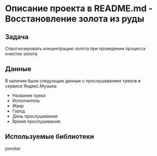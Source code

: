 # Описание проекта в README.md - Восстановление золота из руды




## Задача

Спрогнозировать концентрацию золота при проведении процесса очистки золота

## Данные

В наличии были следующие данные о прослушиваниях треков в сервисе Яндекс.Музыка:
- Название трека
- Исполнитель
- Жанр
- Город
- День прослушивания
- Время прослушивания

## Используемые библиотеки
*pandas*

